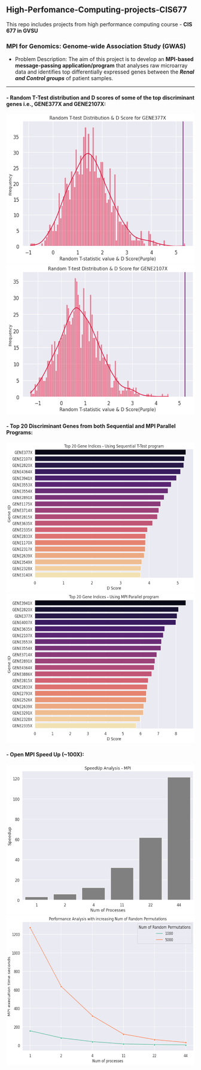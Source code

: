 ## High-Perfomance-Computing-projects-CIS677
This repo includes projects from high performance computing course - **CIS 677 in  GVSU**

### MPI for Genomics: Genome-wide Association Study (GWAS)
- Problem Description:
The aim of this project is to develop an **MPI-based message-passing application/program** that analyses raw microarray data and identifies top differentially expressed genes between the ***Renal and Control groups*** of patient samples.
----------------------------------------------------------------------------------------------------------------
#### - Random T-Test distribution and D scores of some of the top discriminant genes i.e., GENE377X and GENE2107X:

<p float="left">
  <img src="./genome_wide_t-test_project/ttest_imgs/ttest_dist.png" width="550" height="400">
  <img src="./genome_wide_t-test_project/ttest_imgs/ttest_dist2.png" width="550" height="400">
</p>

#### - Top 20 Discriminant Genes from both Sequential and MPI Parallel Programs:

<p float="left">
  <img src="./genome_wide_t-test_project/ttest_imgs/topgenes_seq.png" width="550" height="400">
  <img src="./genome_wide_t-test_project/ttest_imgs/topgenes_mpi.png" width="550" height="400">
</p>

#### - Open MPI Speed Up (~100X):

<p float="left">
  <img src="./genome_wide_t-test_project/ttest_imgs/ttest_speedup.png" width="550" height="400">
  <img src="./genome_wide_t-test_project/ttest_imgs/perf_analysis.png" width="550" height="400">
</p>
